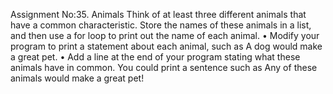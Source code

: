 Assignment No:35. Animals
Think of at least three different animals that have a common characteristic.
Store the names of these animals in a list, and then use a for loop to print out the name of each animal.
• Modify your program to print a statement about each animal, such as A dog would make a great pet.
• Add a line at the end of your program stating what these animals have in
common. You could print a sentence such as Any of these animals would make a great pet!

